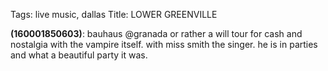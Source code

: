 Tags: live music, dallas
Title: LOWER GREENVILLE
  
**(160001850603)**: bauhaus @granada or rather a will tour for cash and nostalgia with the vampire itself. with miss smith the singer. he is in parties and what a beautiful party it was.